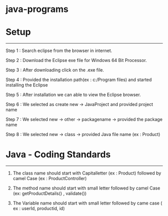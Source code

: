 # java-programs
# Setup
 
------------------
 
Step 1 : Search eclipse from the browser in internet.
 
Step 2 : Download the Eclipse exe file for Windows 64 Bit Processor.
 
Step 3 : After downloading click on the .exe file.
 
Step 4 : Provided the installation path(ex : c:/Program files) and started installing the Eclipse
 
Step 5 : After installation we can able to view the Eclipse browser.
 
Step 6 : We selected as create new -> JavaProject and provided project name
 
Step 7 : We selected new -> other -> packagename -> provided the package name
 
Step 8 : We selected new -> class -> provided Java file name (ex : Product)
 
 
# Java - Coding Standards
-------------------------
 
1. The class name should start with Capitalletter (ex : Product) followed by camel Case (ex : ProductController)
 
2. The method name should start with small letter followed by camel Case (ex: getProductDetails() , validate())
 
3. The Variable name should start with small letter followed by came case ( ex : userId, productid, id)
 
